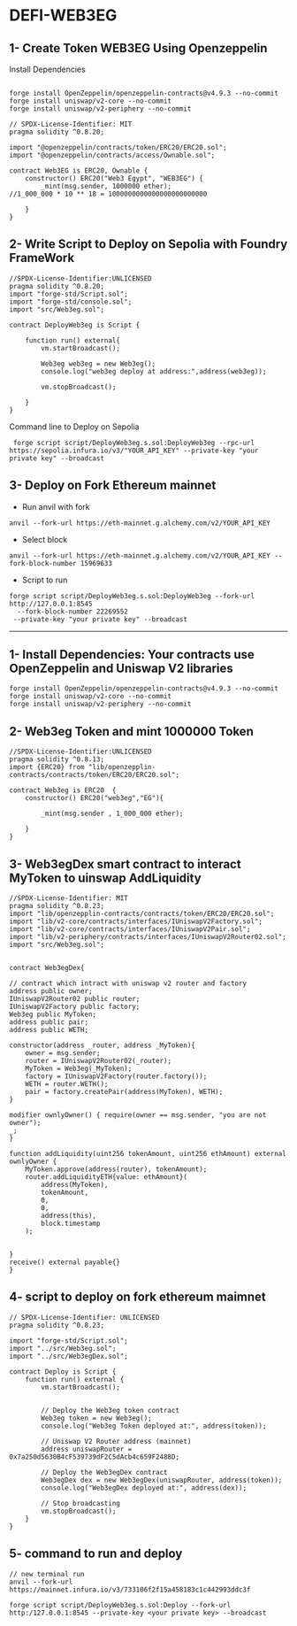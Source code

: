 # DEFI-WEB3EG
## 1- Create Token WEB3EG Using Openzeppelin 

Install Dependencies
```solidity

forge install OpenZeppelin/openzeppelin-contracts@v4.9.3 --no-commit
forge install uniswap/v2-core --no-commit
forge install uniswap/v2-periphery --no-commit

```

```solidity
// SPDX-License-Identifier: MIT
pragma solidity ^0.8.20;

import "@openzeppelin/contracts/token/ERC20/ERC20.sol";
import "@openzeppelin/contracts/access/Ownable.sol";

contract Web3EG is ERC20, Ownable {
    constructor() ERC20("Web3 Egypt", "WEB3EG") {
        _mint(msg.sender, 1000000 ether);
//1_000_000 * 10 ** 18 = 1000000000000000000000000

    }
}
```
## 2- Write Script to Deploy on Sepolia with Foundry FrameWork
```solidity
//SPDX-License-Identifier:UNLICENSED
pragma solidity ^0.8.20;
import "forge-std/Script.sol";
import "forge-std/console.sol";
import "src/Web3eg.sol";

contract DeployWeb3eg is Script {

    function run() external{
        vm.startBroadcast();

        Web3eg web3eg = new Web3eg();
        console.log("web3eg deploy at address:",address(web3eg));

        vm.stopBroadcast();

    }
}
```
Command line to Deploy on Sepolia
```
 forge script script/DeployWeb3eg.s.sol:DeployWeb3eg --rpc-url https://sepolia.infura.io/v3/"YOUR_API_KEY" --private-key "your private key" --broadcast
```
## 3- Deploy on Fork Ethereum mainnet


- Run anvil with fork
```
anvil --fork-url https://eth-mainnet.g.alchemy.com/v2/YOUR_API_KEY
```
- Select block
```
anvil --fork-url https://eth-mainnet.g.alchemy.com/v2/YOUR_API_KEY --fork-block-number 15969633
```
- Script to run
  
```  
forge script script/DeployWeb3eg.s.sol:DeployWeb3eg --fork-url http://127.0.0.1:8545
  --fork-block-number 22269552
 --private-key "your private key" --broadcast
```
------------------------------------------------------------------------------------------------------------------------------------------------------------------------------------------------------------------------------------------------------------------------------------------------------------------------------------------------------------------------------------------------------------------------------------------
## 1- Install Dependencies: Your contracts use OpenZeppelin and Uniswap V2 libraries
```solidity
forge install OpenZeppelin/openzeppelin-contracts@v4.9.3 --no-commit
forge install uniswap/v2-core --no-commit
forge install uniswap/v2-periphery --no-commit
```
## 2- Web3eg Token and mint 1000000 Token
```solidity
//SPDX-License-Identifier:UNLICENSED
pragma solidity ^0.8.13;
import {ERC20} from "lib/openzepplin-contracts/contracts/token/ERC20/ERC20.sol";

contract Web3eg is ERC20  {
    constructor() ERC20("web3eg","EG"){

        _mint(msg.sender , 1_000_000 ether);

    }
}

```
## 3- Web3egDex smart contract to interact MyToken to uinswap AddLiquidity
```solidity
//SPDX-License-Identifier: MIT
pragma solidity ^0.8.23;
import "lib/openzepplin-contracts/contracts/token/ERC20/ERC20.sol";
import "lib/v2-core/contracts/interfaces/IUniswapV2Factory.sol";
import "lib/v2-core/contracts/interfaces/IUniswapV2Pair.sol";
import "lib/v2-periphery/contracts/interfaces/IUniswapV2Router02.sol";
import "src/Web3eg.sol";


contract Web3egDex{

// contract which intract with uniswap v2 router and factory
address public owner;
IUniswapV2Router02 public router;
IUniswapV2Factory public factory;
Web3eg public MyToken;
address public pair;
address public WETH;

constructor(address _router, address _MyToken){
    owner = msg.sender;
    router = IUniswapV2Router02(_router);
    MyToken = Web3eg(_MyToken);
    factory = IUniswapV2Factory(router.factory());
    WETH = router.WETH();
    pair = factory.createPair(address(MyToken), WETH);
}

modifier ownlyOwner() { require(owner == msg.sender, "you are not owner");
_; 
}

function addLiquidity(uint256 tokenAmount, uint256 ethAmount) external ownlyOwner {
    MyToken.approve(address(router), tokenAmount);
    router.addLiquidityETH{value: ethAmount}(
        address(MyToken),
        tokenAmount,
        0,
        0,
        address(this),
        block.timestamp
    );
    

}
receive() external payable{}
}

```
## 4- script to deploy on fork ethereum maimnet

```solidity
// SPDX-License-Identifier: UNLICENSED
pragma solidity ^0.8.23;

import "forge-std/Script.sol";
import "../src/Web3eg.sol";
import "../src/Web3egDex.sol";

contract Deploy is Script {
    function run() external {
        vm.startBroadcast();
       

        // Deploy the Web3eg token contract
        Web3eg token = new Web3eg();
        console.log("Web3eg Token deployed at:", address(token));

        // Uniswap V2 Router address (mainnet)
        address uniswapRouter = 0x7a250d5630B4cF539739dF2C5dAcb4c659F2488D;

        // Deploy the Web3egDex contract
        Web3egDex dex = new Web3egDex(uniswapRouter, address(token));
        console.log("Web3egDex deployed at:", address(dex));

        // Stop broadcasting
        vm.stopBroadcast();
    }
}
```
## 5- command to run and deploy 
```
// new terminal run 
anvil --fork-url https://mainnet.infura.io/v3/733106f2f15a458183c1c442993ddc3f

forge script script/DeployWeb3eg.s.sol:Deploy --fork-url http:/127.0.0.1:8545 --private-key <your private key> --broadcast
```

 




